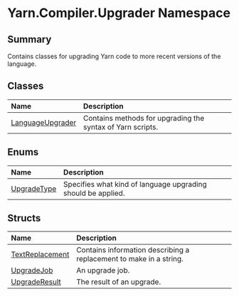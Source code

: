 # Yarn.Compiler.Upgrader Namespace

## Summary

Contains classes for upgrading Yarn code to more recent versions of the language.


## Classes

|Name|Description|
|:---|:---|
|[LanguageUpgrader](/docs/api/csharp/yarn.compiler.upgrader.languageupgrader.md)|Contains methods for upgrading the syntax of Yarn scripts.|

## Enums

|Name|Description|
|:---|:---|
|[UpgradeType](/docs/api/csharp/yarn.compiler.upgrader.upgradetype.md)|Specifies what kind of language upgrading should be applied.|

## Structs

|Name|Description|
|:---|:---|
|[TextReplacement](/docs/api/csharp/yarn.compiler.upgrader.textreplacement.md)|Contains information describing a replacement to make in a string.|
|[UpgradeJob](/docs/api/csharp/yarn.compiler.upgrader.upgradejob.md)|An upgrade job.|
|[UpgradeResult](/docs/api/csharp/yarn.compiler.upgrader.upgraderesult.md)|The result of an upgrade.|

